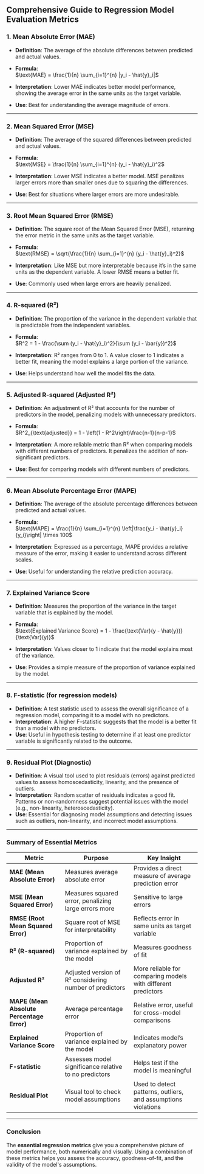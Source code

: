 ## Comprehensive Guide to Regression Model Evaluation Metrics

### 1. **Mean Absolute Error (MAE)**

- **Definition**: The average of the absolute differences between predicted and actual values.
- **Formula**:  
  $\text{MAE} = \frac{1}{n} \sum_{i=1}^{n} |y_i - \hat{y}_i|$
  
- **Interpretation**: Lower MAE indicates better model performance, showing the average error in the same units as the target variable.
- **Use**: Best for understanding the average magnitude of errors.

---

### 2. **Mean Squared Error (MSE)**

- **Definition**: The average of the squared differences between predicted and actual values.
- **Formula**:  
  $\text{MSE} = \frac{1}{n} \sum_{i=1}^{n} (y_i - \hat{y}_i)^2$
  
- **Interpretation**: Lower MSE indicates a better model. MSE penalizes larger errors more than smaller ones due to squaring the differences.
- **Use**: Best for situations where larger errors are more undesirable.

---

### 3. **Root Mean Squared Error (RMSE)**

- **Definition**: The square root of the Mean Squared Error (MSE), returning the error metric in the same units as the target variable.
- **Formula**:  
  $\text{RMSE} = \sqrt{\frac{1}{n} \sum_{i=1}^{n} (y_i - \hat{y}_i)^2}$
  
- **Interpretation**: Like MSE but more interpretable because it’s in the same units as the dependent variable. A lower RMSE means a better fit.
- **Use**: Commonly used when large errors are heavily penalized.

---

### 4. **R-squared (R²)**

- **Definition**: The proportion of the variance in the dependent variable that is predictable from the independent variables.
- **Formula**:  
  $R^2 = 1 - \frac{\sum (y_i - \hat{y}_i)^2}{\sum (y_i - \bar{y})^2}$
  
- **Interpretation**: R² ranges from 0 to 1. A value closer to 1 indicates a better fit, meaning the model explains a large portion of the variance.
- **Use**: Helps understand how well the model fits the data.

---

### 5. **Adjusted R-squared (Adjusted R²)**

- **Definition**: An adjustment of R² that accounts for the number of predictors in the model, penalizing models with unnecessary predictors.
- **Formula**:  
  $R^2_{\text{adjusted}} = 1 - \left(1 - R^2\right)\frac{n-1}{n-p-1}$
  
- **Interpretation**: A more reliable metric than R² when comparing models with different numbers of predictors. It penalizes the addition of non-significant predictors.
- **Use**: Best for comparing models with different numbers of predictors.

---

### 6. **Mean Absolute Percentage Error (MAPE)**

- **Definition**: The average of the absolute percentage differences between predicted and actual values.
- **Formula**:  
  $\text{MAPE} = \frac{1}{n} \sum_{i=1}^{n} \left|\frac{y_i - \hat{y}_i}{y_i}\right| \times 100$
  
- **Interpretation**: Expressed as a percentage, MAPE provides a relative measure of the error, making it easier to understand across different scales.
- **Use**: Useful for understanding the relative prediction accuracy.

---

### 7. **Explained Variance Score**

- **Definition**: Measures the proportion of the variance in the target variable that is explained by the model.
- **Formula**:  
  $\text{Explained Variance Score} = 1 - \frac{\text{Var}(y - \hat{y})}{\text{Var}(y)}$
  
- **Interpretation**: Values closer to 1 indicate that the model explains most of the variance.
- **Use**: Provides a simple measure of the proportion of variance explained by the model.

---

### 8. **F-statistic (for regression models)**

- **Definition**: A test statistic used to assess the overall significance of a regression model, comparing it to a model with no predictors.
- **Interpretation**: A higher F-statistic suggests that the model is a better fit than a model with no predictors.
- **Use**: Useful in hypothesis testing to determine if at least one predictor variable is significantly related to the outcome.

---

### 9. **Residual Plot (Diagnostic)**

- **Definition**: A visual tool used to plot residuals (errors) against predicted values to assess homoscedasticity, linearity, and the presence of outliers.
- **Interpretation**: Random scatter of residuals indicates a good fit. Patterns or non-randomness suggest potential issues with the model (e.g., non-linearity, heteroscedasticity).
- **Use**: Essential for diagnosing model assumptions and detecting issues such as outliers, non-linearity, and incorrect model assumptions.

---

### **Summary of Essential Metrics**

| Metric                          | Purpose                                                 | Key Insight                                           |
|----------------------------------|---------------------------------------------------------|-------------------------------------------------------|
| **MAE (Mean Absolute Error)**    | Measures average absolute error                        | Provides a direct measure of average prediction error |
| **MSE (Mean Squared Error)**     | Measures squared error, penalizing large errors more   | Sensitive to large errors                             |
| **RMSE (Root Mean Squared Error)** | Square root of MSE for interpretability               | Reflects error in same units as target variable       |
| **R² (R-squared)**               | Proportion of variance explained by the model          | Measures goodness of fit                             |
| **Adjusted R²**                  | Adjusted version of R² considering number of predictors | More reliable for comparing models with different predictors |
| **MAPE (Mean Absolute Percentage Error)** | Average percentage error                           | Relative error, useful for cross-model comparisons   |
| **Explained Variance Score**     | Proportion of variance explained by the model          | Indicates model’s explanatory power                  |
| **F-statistic**                  | Assesses model significance relative to no predictors  | Helps test if the model is meaningful                 |
| **Residual Plot**                | Visual tool to check model assumptions                 | Used to detect patterns, outliers, and assumptions violations |

---

### **Conclusion**

The **essential regression metrics** give you a comprehensive picture of model performance, both numerically and visually. Using a combination of these metrics helps you assess the accuracy, goodness-of-fit, and the validity of the model's assumptions.
